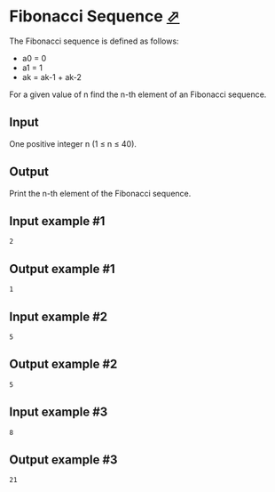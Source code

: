 # Fibonacci Sequence [⬀](https://www.e-olymp.com/en/contests/9493/problems/83155)

The Fibonacci sequence is defined as follows:

- a0 = 0
- a1 = 1
- ak = ak-1 + ak-2

For a given value of n find the n-th element of an Fibonacci sequence.

## Input

One positive integer n (1 ≤ n ≤ 40).

## Output

Print the n-th element of the Fibonacci sequence.

## Input example #1
```
2
```

## Output example #1
```
1
```

## Input example #2
```
5
```

## Output example #2
```
5
```

## Input example #3
```
8
```

## Output example #3
```
21
```
